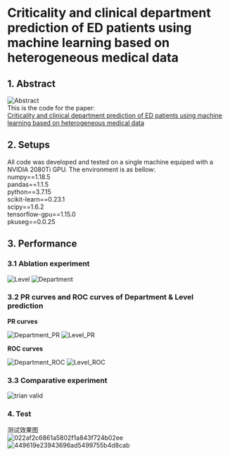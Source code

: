 # Criticality and clinical department prediction of ED patients using machine learning based on heterogeneous medical data

## 1. Abstract
![Abstract](https://github.com/xiaoyiseu/ED-triage/assets/132346882/82d674a1-1121-4bb2-b479-d5411d792d54)       
This is the code for the paper:       
[Criticality and clinical department prediction of ED patients using machine learning based on heterogeneous medical data](https://www.sciencedirect.com/science/article/pii/S0010482523008557)      


## 2. Setups       
All code was developed and tested on a single machine equiped with a NVIDIA 2080Ti GPU. The environment is as bellow:       
numpy==1.18.5      
pandas==1.1.5      
python==3.7.15     
scikit-learn==0.23.1     
scipy==1.6.2       
tensorflow-gpu==1.15.0       
pkuseg==0.0.25

## 3. Performance

### 3.1 Ablation experiment
![Level](https://github.com/xiaoyiseu/ED-triage/assets/132346882/90871f31-635a-42cc-bd15-435d111d5dcf)
![Department](https://github.com/xiaoyiseu/ED-triage/assets/132346882/e62ebcf0-cb1f-45c3-9ba8-507c3343bbb2)

### 3.2 PR curves and ROC curves of Department & Level prediction
**PR curves**

![Department_PR](https://github.com/xiaoyiseu/ED-triage/assets/132346882/26e401a0-bdbb-4cc8-ab45-551d4c4c743e)
![Level_PR](https://github.com/xiaoyiseu/ED-triage/assets/132346882/8e530daf-1d23-40df-8538-21502d5ce7df)


**ROC curves**

![Department_ROC](https://github.com/xiaoyiseu/ED-triage/assets/132346882/bceee248-047d-4348-adbe-b0302b793ed9)
![Level_ROC](https://github.com/xiaoyiseu/ED-triage/assets/132346882/0ffad50a-137f-4cc7-811b-075eaa4de223)

### 3.3 Comparative experiment

![trian valid](https://github.com/xiaoyiseu/ED-triage/assets/132346882/acbcc906-f727-4191-9e5f-1329bde9a7fe)

### 4. Test   
测试效果图  
![022af2c6861a5802f1a843f724b02ee](https://github.com/xiaoyiseu/ED-triage/assets/132346882/1ade5a15-69c4-408c-bb94-711301059c5f)
![449619e23943696ad5499755b4d8cab](https://github.com/xiaoyiseu/ED-triage/assets/132346882/c639aa34-1159-4a65-a71d-54d1889a7b70)



